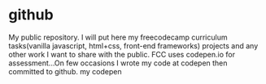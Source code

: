 # github
My public repository.
I will put here my freecodecamp curriculum tasks(vanilla javascript, html+css, front-end frameworks) projects and any other work I want to share with the public. FCC uses codepen.io for assessment...On few occasions I wrote my code at codepen then committed to github. my codepen
